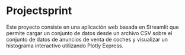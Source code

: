 # Projectsprint

Este proyecto consiste en una aplicación web basada en Streamlit que permite cargar un conjunto de datos desde un archivo CSV sobre el conjunto de datos de anuncios de venta de coches y visualizar un histograma interactivo utilizando Plotly Express.
